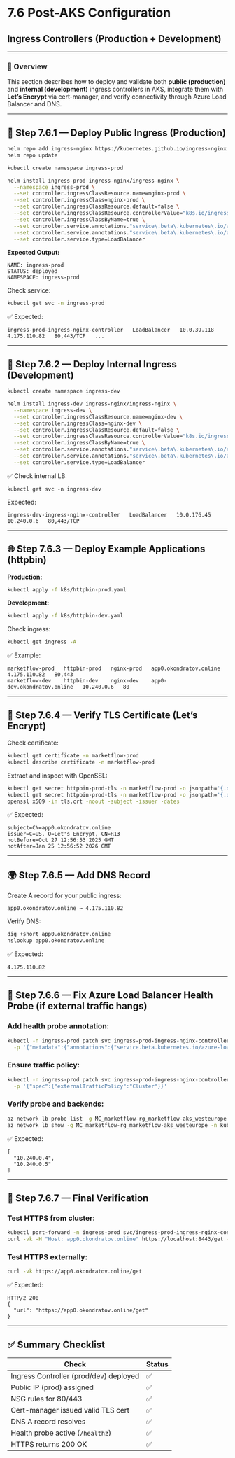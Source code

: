 # 7.6 Post-AKS Configuration

## Ingress Controllers (Production + Development)

---

### 🧭 Overview

This section describes how to deploy and validate both **public (production)** and **internal (development)** ingress controllers in AKS, integrate them with **Let’s Encrypt** via cert-manager, and verify connectivity through Azure Load Balancer and DNS.

---

## 🚀 Step 7.6.1 — Deploy Public Ingress (Production)

```bash
helm repo add ingress-nginx https://kubernetes.github.io/ingress-nginx
helm repo update

kubectl create namespace ingress-prod

helm install ingress-prod ingress-nginx/ingress-nginx \
  --namespace ingress-prod \
  --set controller.ingressClassResource.name=nginx-prod \
  --set controller.ingressClass=nginx-prod \
  --set controller.ingressClassResource.default=false \
  --set controller.ingressClassResource.controllerValue="k8s.io/ingress-nginx-prod" \
  --set controller.ingressClassByName=true \
  --set controller.service.annotations."service\.beta\.kubernetes\.io/azure-load-balancer-resource-group"="marketflow-rg" \
  --set controller.service.annotations."service\.beta\.kubernetes\.io/azure-dns-label-name"="marketflow-prod" \
  --set controller.service.type=LoadBalancer
```

**Expected Output:**

```text
NAME: ingress-prod
STATUS: deployed
NAMESPACE: ingress-prod
```

Check service:

```bash
kubectl get svc -n ingress-prod
```

✅ Expected:

```
ingress-prod-ingress-nginx-controller   LoadBalancer   10.0.39.118   4.175.110.82   80,443/TCP   ...
```

---

## 🧱 Step 7.6.2 — Deploy Internal Ingress (Development)

```bash
kubectl create namespace ingress-dev

helm install ingress-dev ingress-nginx/ingress-nginx \
  --namespace ingress-dev \
  --set controller.ingressClassResource.name=nginx-dev \
  --set controller.ingressClass=nginx-dev \
  --set controller.ingressClassResource.default=false \
  --set controller.ingressClassResource.controllerValue="k8s.io/ingress-nginx-dev" \
  --set controller.ingressClassByName=true \
  --set controller.service.annotations."service\.beta\.kubernetes\.io/azure-load-balancer-internal"="true" \
  --set controller.service.annotations."service\.beta\.kubernetes\.io/azure-load-balancer-resource-group"="marketflow-rg" \
  --set controller.service.type=LoadBalancer
```

✅ Check internal LB:

```
kubectl get svc -n ingress-dev
```

Expected:

```
ingress-dev-ingress-nginx-controller   LoadBalancer   10.0.176.45   10.240.0.6   80,443/TCP
```

---

## 🌐 Step 7.6.3 — Deploy Example Applications (httpbin)

**Production:**

```bash
kubectl apply -f k8s/httpbin-prod.yaml
```

**Development:**

```bash
kubectl apply -f k8s/httpbin-dev.yaml
```

Check ingress:

```bash
kubectl get ingress -A
```

✅ Example:

```
marketflow-prod   httpbin-prod   nginx-prod   app0.okondratov.online   4.175.110.82   80,443
marketflow-dev    httpbin-dev    nginx-dev    app0-dev.okondratov.online   10.240.0.6   80
```

---

## 🔐 Step 7.6.4 — Verify TLS Certificate (Let’s Encrypt)

Check certificate:

```bash
kubectl get certificate -n marketflow-prod
kubectl describe certificate -n marketflow-prod
```

Extract and inspect with OpenSSL:

```bash
kubectl get secret httpbin-prod-tls -n marketflow-prod -o jsonpath='{.data.tls\.crt}' | base64 -d > tls.crt
kubectl get secret httpbin-prod-tls -n marketflow-prod -o jsonpath='{.data.tls\.key}' | base64 -d > tls.key
openssl x509 -in tls.crt -noout -subject -issuer -dates
```

✅ Expected:

```
subject=CN=app0.okondratov.online
issuer=C=US, O=Let's Encrypt, CN=R13
notBefore=Oct 27 12:56:53 2025 GMT
notAfter=Jan 25 12:56:52 2026 GMT
```

---

## 🌍 Step 7.6.5 — Add DNS Record

Create A record for your public ingress:

```
app0.okondratov.online → 4.175.110.82
```

Verify DNS:

```bash
dig +short app0.okondratov.online
nslookup app0.okondratov.online
```

✅ Expected:

```
4.175.110.82
```

---

## 🧠 Step 7.6.6 — Fix Azure Load Balancer Health Probe (if external traffic hangs)

### Add health probe annotation:

```bash
kubectl -n ingress-prod patch svc ingress-prod-ingress-nginx-controller \
  -p '{"metadata":{"annotations":{"service.beta.kubernetes.io/azure-load-balancer-health-probe-request-path":"/healthz"}}}'
```

### Ensure traffic policy:

```bash
kubectl -n ingress-prod patch svc ingress-prod-ingress-nginx-controller \
  -p '{"spec":{"externalTrafficPolicy":"Cluster"}}'
```

### Verify probe and backends:

```bash
az network lb probe list -g MC_marketflow-rg_marketflow-aks_westeurope --lb-name kubernetes -o table
az network lb show -g MC_marketflow-rg_marketflow-aks_westeurope -n kubernetes --query "backendAddressPools[].backendIPConfigurations[].ipAddress"
```

✅ Expected:

```
[
  "10.240.0.4",
  "10.240.0.5"
]
```

---

## 🧩 Step 7.6.7 — Final Verification

### Test HTTPS from cluster:

```bash
kubectl port-forward -n ingress-prod svc/ingress-prod-ingress-nginx-controller 8443:443
curl -vk -H "Host: app0.okondratov.online" https://localhost:8443/get --insecure
```

### Test HTTPS externally:

```bash
curl -vk https://app0.okondratov.online/get
```

✅ Expected:

```
HTTP/2 200
{
  "url": "https://app0.okondratov.online/get"
}
```

---

## ✅ Summary Checklist

| Check                                  | Status |
| -------------------------------------- | ------ |
| Ingress Controller (prod/dev) deployed | ✅      |
| Public IP (prod) assigned              | ✅      |
| NSG rules for 80/443                   | ✅      |
| Cert-manager issued valid TLS cert     | ✅      |
| DNS A record resolves                  | ✅      |
| Health probe active (`/healthz`)       | ✅      |
| HTTPS returns 200 OK                   | ✅      |

